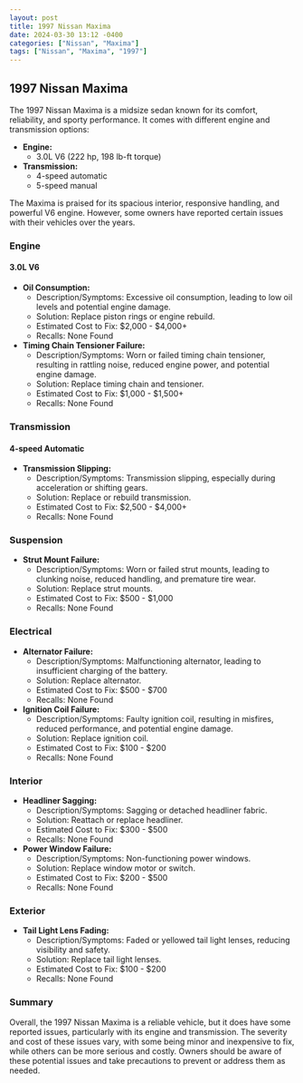 ```yaml
---
layout: post
title: 1997 Nissan Maxima
date: 2024-03-30 13:12 -0400
categories: ["Nissan", "Maxima"]
tags: ["Nissan", "Maxima", "1997"]
---
```

## 1997 Nissan Maxima

The 1997 Nissan Maxima is a midsize sedan known for its comfort, reliability, and sporty performance. It comes with different engine and transmission options:

- **Engine:**
  - 3.0L V6 (222 hp, 198 lb-ft torque)
- **Transmission:**
  - 4-speed automatic
  - 5-speed manual

The Maxima is praised for its spacious interior, responsive handling, and powerful V6 engine. However, some owners have reported certain issues with their vehicles over the years.

### Engine
#### 3.0L V6

- **Oil Consumption:**
  - Description/Symptoms: Excessive oil consumption, leading to low oil levels and potential engine damage.
  - Solution: Replace piston rings or engine rebuild.
  - Estimated Cost to Fix: $2,000 - $4,000+
  - Recalls: None Found
- **Timing Chain Tensioner Failure:**
  - Description/Symptoms: Worn or failed timing chain tensioner, resulting in rattling noise, reduced engine power, and potential engine damage.
  - Solution: Replace timing chain and tensioner.
  - Estimated Cost to Fix: $1,000 - $1,500+
  - Recalls: None Found

### Transmission
#### 4-speed Automatic

- **Transmission Slipping:**
  - Description/Symptoms: Transmission slipping, especially during acceleration or shifting gears.
  - Solution: Replace or rebuild transmission.
  - Estimated Cost to Fix: $2,500 - $4,000+
  - Recalls: None Found

### Suspension

- **Strut Mount Failure:**
  - Description/Symptoms: Worn or failed strut mounts, leading to clunking noise, reduced handling, and premature tire wear.
  - Solution: Replace strut mounts.
  - Estimated Cost to Fix: $500 - $1,000
  - Recalls: None Found

### Electrical

- **Alternator Failure:**
  - Description/Symptoms: Malfunctioning alternator, leading to insufficient charging of the battery.
  - Solution: Replace alternator.
  - Estimated Cost to Fix: $500 - $700
  - Recalls: None Found
- **Ignition Coil Failure:**
  - Description/Symptoms: Faulty ignition coil, resulting in misfires, reduced performance, and potential engine damage.
  - Solution: Replace ignition coil.
  - Estimated Cost to Fix: $100 - $200
  - Recalls: None Found

### Interior

- **Headliner Sagging:**
  - Description/Symptoms: Sagging or detached headliner fabric.
  - Solution: Reattach or replace headliner.
  - Estimated Cost to Fix: $300 - $500
  - Recalls: None Found
- **Power Window Failure:**
  - Description/Symptoms: Non-functioning power windows.
  - Solution: Replace window motor or switch.
  - Estimated Cost to Fix: $200 - $500
  - Recalls: None Found

### Exterior

- **Tail Light Lens Fading:**
  - Description/Symptoms: Faded or yellowed tail light lenses, reducing visibility and safety.
  - Solution: Replace tail light lenses.
  - Estimated Cost to Fix: $100 - $200
  - Recalls: None Found

### Summary

Overall, the 1997 Nissan Maxima is a reliable vehicle, but it does have some reported issues, particularly with its engine and transmission. The severity and cost of these issues vary, with some being minor and inexpensive to fix, while others can be more serious and costly. Owners should be aware of these potential issues and take precautions to prevent or address them as needed.
